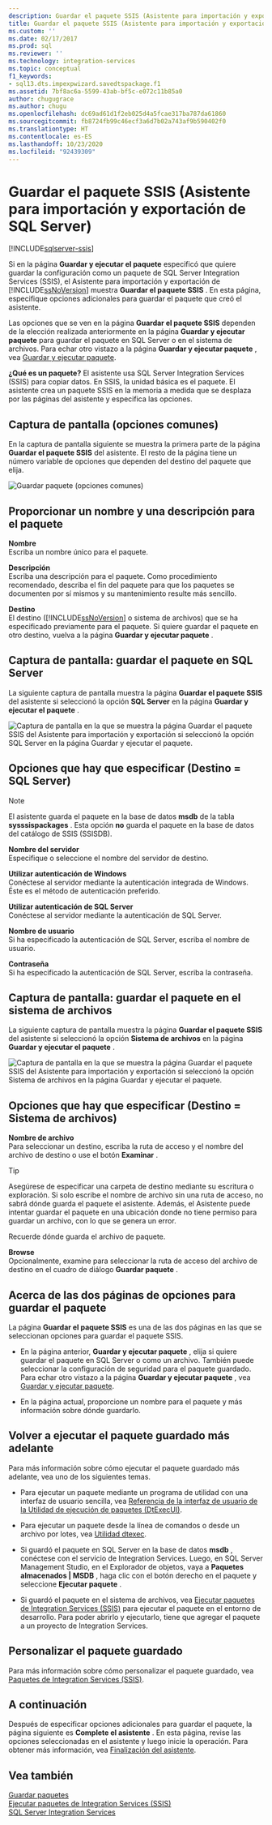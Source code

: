```yaml
---
description: Guardar el paquete SSIS (Asistente para importación y exportación de SQL Server)
title: Guardar el paquete SSIS (Asistente para importación y exportación de SQL Server) | Microsoft Docs
ms.custom: ''
ms.date: 02/17/2017
ms.prod: sql
ms.reviewer: ''
ms.technology: integration-services
ms.topic: conceptual
f1_keywords:
- sql13.dts.impexpwizard.savedtspackage.f1
ms.assetid: 7bf8ac6a-5599-43ab-bf5c-e072c11b85a0
author: chugugrace
ms.author: chugu
ms.openlocfilehash: dc69ad61d1f2eb025d4a5fcae317ba787da61860
ms.sourcegitcommit: fb8724fb99c46ecf3a6d7b02a743af9b590402f0
ms.translationtype: HT
ms.contentlocale: es-ES
ms.lasthandoff: 10/23/2020
ms.locfileid: "92439309"
---
```

# <a name="save-ssis-package-sql-server-import-and-export-wizard"></a>Guardar el paquete SSIS (Asistente para importación y exportación de SQL Server)

[!INCLUDE[sqlserver-ssis](../../includes/applies-to-version/sqlserver-ssis.md)]


  Si en la página **Guardar y ejecutar el paquete** especificó que quiere guardar la configuración como un paquete de SQL Server Integration Services (SSIS), el Asistente para importación y exportación de [!INCLUDE[ssNoVersion](../../includes/ssnoversion-md.md)] muestra **Guardar el paquete SSIS** . En esta página, especifique opciones adicionales para guardar el paquete que creó el asistente.  

Las opciones que se ven en la página **Guardar el paquete SSIS** dependen de la elección realizada anteriormente en la página **Guardar y ejecutar paquete** para guardar el paquete en SQL Server o en el sistema de archivos. Para echar otro vistazo a la página **Guardar y ejecutar paquete** , vea [Guardar y ejecutar paquete](../../integration-services/import-export-data/save-and-run-package-sql-server-import-and-export-wizard.md).
 
**¿Qué es un paquete?** El asistente usa SQL Server Integration Services (SSIS) para copiar datos. En SSIS, la unidad básica es el paquete. El asistente crea un paquete SSIS en la memoria a medida que se desplaza por las páginas del asistente y especifica las opciones.

## <a name="screen-shot---common-options"></a>Captura de pantalla (opciones comunes)
En la captura de pantalla siguiente se muestra la primera parte de la página **Guardar el paquete SSIS** del asistente. El resto de la página tiene un número variable de opciones que dependen del destino del paquete que elija.

![Guardar paquete (opciones comunes)](../../integration-services/import-export-data/media/save-package-common-options.png)

## <a name="provide-a-name-and-description-for-the-package"></a>Proporcionar un nombre y una descripción para el paquete  
 **Nombre**  
 Escriba un nombre único para el paquete.  
  
 **Descripción**  
 Escriba una descripción para el paquete. Como procedimiento recomendado, describa el fin del paquete para que los paquetes se documenten por sí mismos y su mantenimiento resulte más sencillo.  
  
 **Destino**  
 El destino ([!INCLUDE[ssNoVersion](../../includes/ssnoversion-md.md)] o sistema de archivos) que se ha especificado previamente para el paquete. Si quiere guardar el paquete en otro destino, vuelva a la página **Guardar y ejecutar paquete** .

## <a name="screen-shot---save-the-package-in-sql-server"></a>Captura de pantalla: guardar el paquete en SQL Server

 La siguiente captura de pantalla muestra la página **Guardar el paquete SSIS** del asistente si seleccionó la opción **SQL Server** en la página **Guardar y ejecutar el paquete** . 
  
![Captura de pantalla en la que se muestra la página Guardar el paquete SSIS del Asistente para importación y exportación si seleccionó la opción SQL Server en la página Guardar y ejecutar el paquete.](../../integration-services/import-export-data/media/save-package2.png "Guardar el paquete SSIS del Asistente para importar y exportar")  

## <a name="options-to-specify-target--sql-server"></a>Opciones que hay que especificar (Destino = SQL Server) 

 > [!NOTE]
 > El asistente guarda el paquete en la base de datos **msdb** de la tabla **sysssispackages** . Esta opción **no** guarda el paquete en la base de datos del catálogo de SSIS (SSISDB).  
 
 **Nombre del servidor**  
 Especifique o seleccione el nombre del servidor de destino.  
   
 **Utilizar autenticación de Windows**  
Conéctese al servidor mediante la autenticación integrada de Windows. Éste es el método de autenticación preferido.  
  
 **Utilizar autenticación de SQL Server**  
Conéctese al servidor mediante la autenticación de SQL Server.  
  
 **Nombre de usuario**  
Si ha especificado la autenticación de SQL Server, escriba el nombre de usuario.  
  
 **Contraseña**  
Si ha especificado la autenticación de SQL Server, escriba la contraseña.  
    
## <a name="screen-shot---save-the-package-in-the-file-system"></a>Captura de pantalla: guardar el paquete en el sistema de archivos
 
La siguiente captura de pantalla muestra la página **Guardar el paquete SSIS** del asistente si seleccionó la opción **Sistema de archivos** en la página **Guardar y ejecutar el paquete** . 
  
![Captura de pantalla en la que se muestra la página Guardar el paquete SSIS del Asistente para importación y exportación si seleccionó la opción Sistema de archivos en la página Guardar y ejecutar el paquete.](../../integration-services/import-export-data/media/save-package1.png "Guardar el paquete SSIS del Asistente para importar y exportar")  

## <a name="options-to-specify-target--file-system"></a>Opciones que hay que especificar (Destino = Sistema de archivos)

 **Nombre de archivo**  
 Para seleccionar un destino, escriba la ruta de acceso y el nombre del archivo de destino o use el botón **Examinar** .  
  
> [!TIP]
> Asegúrese de especificar una carpeta de destino mediante su escritura o exploración. Si solo escribe el nombre de archivo sin una ruta de acceso, no sabrá dónde guarda el paquete el asistente. Además, el Asistente puede intentar guardar el paquete en una ubicación donde no tiene permiso para guardar un archivo, con lo que se genera un error.  
>   
>  Recuerde dónde guarda el archivo de paquete.  
  
 **Browse**  
 Opcionalmente, examine para seleccionar la ruta de acceso del archivo de destino en el cuadro de diálogo **Guardar paquete** .  

## <a name="about-the-two-pages-of-options-for-saving-the-package"></a>Acerca de las dos páginas de opciones para guardar el paquete  
 La página **Guardar el paquete SSIS** es una de las dos páginas en las que se seleccionan opciones para guardar el paquete SSIS.  
  
-   En la página anterior, **Guardar y ejecutar paquete** , elija si quiere guardar el paquete en SQL Server o como un archivo. También puede seleccionar la configuración de seguridad para el paquete guardado. Para echar otro vistazo a la página **Guardar y ejecutar paquete** , vea [Guardar y ejecutar paquete](../../integration-services/import-export-data/save-and-run-package-sql-server-import-and-export-wizard.md).  
  
-   En la página actual, proporcione un nombre para el paquete y más información sobre dónde guardarlo.  
 
## <a name="run-the-saved-package-again-later"></a>Volver a ejecutar el paquete guardado más adelante  
 Para más información sobre cómo ejecutar el paquete guardado más adelante, vea uno de los siguientes temas.  
  
-   Para ejecutar un paquete mediante un programa de utilidad con una interfaz de usuario sencilla, vea [Referencia de la interfaz de usuario de la Utilidad de ejecución de paquetes &#40;DtExecUI&#41;](../../integration-services/packages/execute-package-utility-dtexecui-ui-reference.md).  
  
-   Para ejecutar un paquete desde la línea de comandos o desde un archivo por lotes, vea [Utilidad dtexec](../../integration-services/packages/dtexec-utility.md).  
  
-   Si guardó el paquete en SQL Server en la base de datos **msdb** , conéctese con el servicio de Integration Services. Luego, en SQL Server Management Studio, en el Explorador de objetos, vaya a **Paquetes almacenados | MSDB** , haga clic con el botón derecho en el paquete y seleccione **Ejecutar paquete** .

-   Si guardó el paquete en el sistema de archivos, vea [Ejecutar paquetes de Integration Services (SSIS)](../../integration-services/packages/run-integration-services-ssis-packages.md) para ejecutar el paquete en el entorno de desarrollo. Para poder abrirlo y ejecutarlo, tiene que agregar el paquete a un proyecto de Integration Services.  

## <a name="customize-the-saved-package"></a>Personalizar el paquete guardado  
 Para más información sobre cómo personalizar el paquete guardado, vea [Paquetes de Integration Services &#40;SSIS&#41;](../../integration-services/integration-services-ssis-packages.md).  
  
## <a name="whats-next"></a>A continuación  
 Después de especificar opciones adicionales para guardar el paquete, la página siguiente es **Complete el asistente** . En esta página, revise las opciones seleccionadas en el asistente y luego inicie la operación. Para obtener más información, vea [Finalización del asistente](../../integration-services/import-export-data/complete-the-wizard-sql-server-import-and-export-wizard.md).  
 
## <a name="see-also"></a>Vea también  
[Guardar paquetes](../../integration-services/save-packages.md)  
[Ejecutar paquetes de Integration Services (SSIS)](../../integration-services/packages/run-integration-services-ssis-packages.md)  
[SQL Server Integration Services](../../integration-services/sql-server-integration-services.md)
 
 
